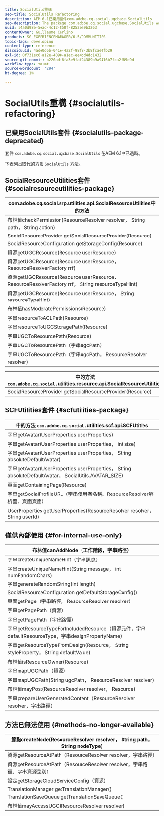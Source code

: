 ```yaml
---
title: SocialUtils重構
seo-title: SocialUtils Refactoring
description: AEM 6.1已棄用套件com.adobe.cq.social.ugcbase.SocialUtils
seo-description: The package com.adobe.cq.social.ugcbase.SocialUtils was deprecated in AEM 6.1
uuid: 54a0d98e-5ead-4c12-850f-8252ea9b3263
contentOwner: Guillaume Carlino
products: SG_EXPERIENCEMANAGER/6.5/COMMUNITIES
topic-tags: developing
content-type: reference
discoiquuid: 4ade0d6b-041e-4a2f-98f8-3b8fcae0fb29
exl-id: 0f731ec6-a12e-4098-a1ec-ee4cd4dc1432
source-git-commit: b220adf6fa3e9faf94389b9a9416b7fca2f89d9d
workflow-type: tm+mt
source-wordcount: '294'
ht-degree: 1%

---
```


# SocialUtils重構 {#socialutils-refactoring}

## 已棄用SocialUtils套件 {#socialutils-package-deprecated}

套件 `com.adobe.cq.social.ugcbase.SocialUtils` 在AEM 6.1中已過時。

下表列出取代的方法 `SocialUtils` 方法。

## SocialResourceUtilities套件  {#socialresourceutilities-package}

| com.adobe.cq.social.srp.utilities.api.SocialResourceUtilities中的方法 |
|---|
| 布林值checkPermission(ResourceResolver resolver， String path， String action) |  |
| SocialResourceProvider getSocialResourceProvider(Resource) |  |
| SocialResourceConfiguration getStorageConfig(Resource) |  |
| 資源getUGCResource(Resource userResource) |  |
| 資源getUGCResource(Resource userResource， ResourceResolverFactory rrf) | 新建 |
| 資源getUGCResource(Resource userResource， ResourceResolverFactory rrf， String resourceTypeHint) | 新建 |
| 資源getUGCResource(Resource userResource， String resourceTypeHint) |  |
| 布林值hasModeratePermissions(Resource) |  |
| 字串resourceToACLPath(Resource) |  |
| 字串resourceToUGCStoragePath(Resource) | 取代String resourceToUGCPath（資源） |
| 字串UGCToResourcePath(Resource) |  |
| 字串UGCToResourcePath（字串ugcPath） | 方法簽章已變更 |
| 字串UGCToResourcePath（字串ugcPath， ResourceResolver resolver） | 新建 |

| 中的方法 `com.adobe.cq.social.`utilities.resource.api.SocialResourceUtilities |
|---|
| SocialResourceProvider getSocialResourceProvider(Resource) | 取代SocialResourceProvider getConfiguredProvider(Resource) |

## SCFUtilities套件 {#scfutilities-package}

| 中的方法 `com.adobe.cq.social.`utilities.scf.api.SCFUtitles |
|---|
| 字串getAvatar(UserProperties userProperties) |
| 字串getAvatar(UserProperties userProperties， int size) |
| 字串getAvatar(UserProperties userProperties， String absoluteDefaultAvatar) |
| 字串getAvatar(UserProperties userProperties， String absoluteDefaultAvatar， SocialUtils.AVATAR_SIZE) |
| 頁面getContainingPage(Resource) |
| 字串getSocialProfileURL（字串使用者名稱、ResourceResolver解析器、頁面頁面） |
| UserProperties getUserProperties(ResourceResolver resolver， String userId) |

## 僅供內部使用 {#for-internal-use-only}

| 布林值canAddNode（工作階段，字串路徑） |
|---|
| 字串createUniqueNameHint（字串訊息） |
| 字串createUniqueNameHint(String message， int numRandomChars) |
| 字串generateRandomString(int length) |
| SocialResourceConfiguration getDefaultStorageConfig() |
| 頁面getPage（字串路徑， ResourceResolver resolver） |
| 字串getPagePath（資源） |
| 字串getPagePath（字串路徑） |
| 字串getResourceTypeForIncludedResource（資源元件，字串defaultResourceType，字串designPropertyName） |
| 字串getResourceTypeFromDesign(Resource， String styleProperty， String defaultValue) |
| 布林值isResourceOwner(Resource) |
| 字串mapUGCPath（資源） |
| 字串mapUGCPath(String ugcPath， ResourceResolver resolver) |
| 布林值mayPost(ResourceResolver resolver， Resource) |
| 字串prepareUserGeneratedContent（ResourceResolver resolver，字串路徑） |

## 方法已無法使用 {#methods-no-longer-available}

| 節點createNode(ResourceResolver resolver， String path， String nodeType) |
|---|
| 資源getResourceAtPath（ResourceResolver resolver，字串路徑） |
| 資源getResourceAtPath（ResourceResolver resolver，字串路徑，字串資源型別） |
| 設定getStorageCloudServiceConfig（資源） |
| TranslationManager getTranslationManager() |
| TranslationSaveQueue getTranslationSaveQueue() |
| 布林值mayAccessUGC(ResourceResolver resolver) |
